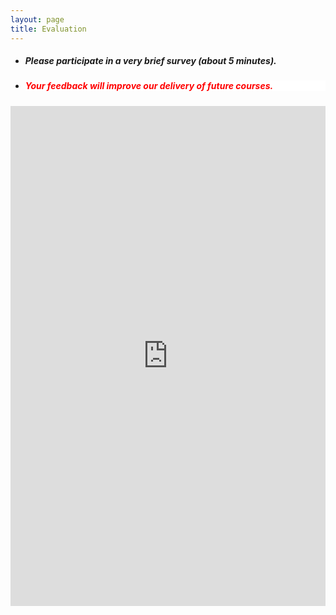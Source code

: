 ```yaml
---
layout: page
title: Evaluation 
--- 
```



<html>
<body>
  
  <ul>
    <li> <h5> Please participate in a very brief survey (about 5 minutes). </h5> </li>
    <li> <h5 style="background-color:white; color:red; text-align: left;"> Your feedback will improve our delivery of future courses. </h5> </li>
    </ul>

  </body>
</html>


<iframe src="https://forms.gle/7SceZARXxZUgkkBR8" width="100%" height="800" frameborder="0" marginheight="0" marginwidth="0">Loading… </iframe>


